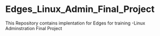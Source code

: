 # Edges_Linux_Admin_Final_Project
This Repository contains implentation for Edges for training -Linux Adminstration Final Project 
